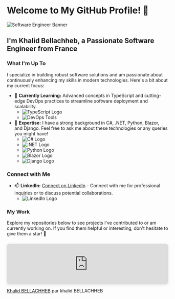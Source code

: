 # Welcome to My GitHub Profile! 👋

![Software Engineer Banner](https://www.canva.com/design/DAGCQJzAnfQ/BXeIw3CZe9Y4QIkTwd-xLA/view) <!-- Replace with your own banner image URL -->

## I'm Khalid Bellachheb, a Passionate Software Engineer from France

### What I'm Up To

I specialize in building robust software solutions and am passionate about continuously enhancing my skills in modern technologies. Here's a bit about my current focus:

- 🌱 **Currently Learning:** Advanced concepts in TypeScript and cutting-edge DevOps practices to streamline software deployment and scalability.
  - ![TypeScript Logo](https://devicons.github.io/devicon/devicon.git/icons/typescript/typescript-original.svg) <!-- Replace with an actual URL to a TypeScript logo SVG -->
  - ![DevOps Tools](https://via.placeholder.com/150.png?text=DevOps+Tools) <!-- Replace with an image showcasing DevOps tools -->
- 💬 **Expertise:** I have a strong background in C#, .NET, Python, Blazor, and Django. Feel free to ask me about these technologies or any queries you might have!
  - ![C# Logo](https://devicons.github.io/devicon/devicon.git/icons/csharp/csharp-original.svg) <!-- Replace with an actual URL to a C# logo SVG -->
  - ![.NET Logo](https://devicons.github.io/devicon/devicon.git/icons/dotnetcore/dotnetcore-original.svg) <!-- Replace with an actual URL to a .NET logo SVG -->
  - ![Python Logo](https://devicons.github.io/devicon/devicon.git/icons/python/python-original.svg) <!-- Replace with an actual URL to a Python logo SVG -->
  - ![Blazor Logo](https://via.placeholder.com/100x100.png?text=Blazor+Logo) <!-- Replace with an actual URL to a Blazor logo SVG -->
  - ![Django Logo](https://devicons.github.io/devicon/devicon.git/icons/django/django-original.svg) <!-- Replace with an actual URL to a Django logo SVG -->

### Connect with Me

- 📫 **LinkedIn:** [Connect on LinkedIn](https://www.linkedin.com/in/khalid-bellachheb/) - Connect with me for professional inquiries or to discuss potential collaborations.
  - ![LinkedIn Logo](https://devicons.github.io/devicon/devicon.git/icons/linkedin/linkedin-original.svg) <!-- Replace with an actual URL to a LinkedIn icon SVG -->

### My Work

Explore my repositories below to see projects I've contributed to or am currently working on. If you find them helpful or interesting, don't hesitate to give them a star! 🌟

<div style="position: relative; width: 100%; height: 0; padding-top: 25.0000%; padding-bottom: 0; box-shadow: 0 2px 8px 0 rgba(63,69,81,0.16); margin-top: 1.6em; margin-bottom: 0.9em; overflow: hidden; border-radius: 8px; will-change: transform;">  <iframe loading="lazy" style="position: absolute; width: 100%; height: 100%; top: 0; left: 0; border: none; padding: 0;margin: 0;"    src="https:&#x2F;&#x2F;www.canva.com&#x2F;design&#x2F;DAGCQJzAnfQ&#x2F;BXeIw3CZe9Y4QIkTwd-xLA&#x2F;view?embed" allowfullscreen="allowfullscreen" allow="fullscreen">  </iframe></div><a href="https:&#x2F;&#x2F;www.canva.com&#x2F;design&#x2F;DAGCQJzAnfQ&#x2F;BXeIw3CZe9Y4QIkTwd-xLA&#x2F;view?utm_content=DAGCQJzAnfQ&amp;utm_campaign=designshare&amp;utm_medium=embeds&amp;utm_source=link" target="_blank" rel="noopener">Khalid BELLACHHEB</a> par khalid BELLACHHEB